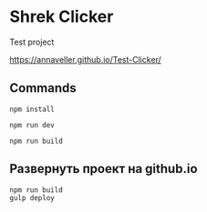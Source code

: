 # Shrek Clicker

Test project

https://annaveller.github.io/Test-Clicker/

## Commands

`npm install`

`npm run dev`

`npm run build`

## Развернуть проект на github.io

```
npm run build
gulp deploy
```
